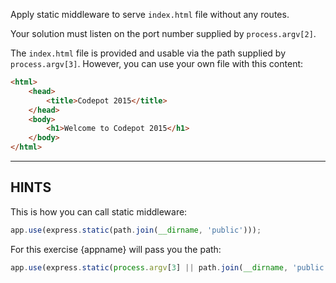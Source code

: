 Apply static middleware to serve `index.html` file without any routes.

Your solution must listen on the port number supplied by `process.argv[2]`.

The `index.html` file is provided and usable via the path supplied by
`process.argv[3]`. However, you can use your own file with this content:

```html
<html>
    <head>
        <title>Codepot 2015</title>
    </head>
    <body>
        <h1>Welcome to Codepot 2015</h1>
    </body>
</html>
```

-----------------------------

## HINTS

This is how you can call static middleware:

```js
app.use(express.static(path.join(__dirname, 'public')));
```

For this exercise {appname} will pass you the path:

```js
app.use(express.static(process.argv[3] || path.join(__dirname, 'public')));
```